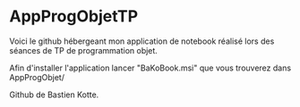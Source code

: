 # AppProgObjetTP
Voici le github hébergeant mon application de notebook réalisé lors des séances de TP de programmation objet.

Afin d'installer l'application lancer "BaKoBook.msi" que vous trouverez dans AppProgObjet/

Github de Bastien Kotte.
